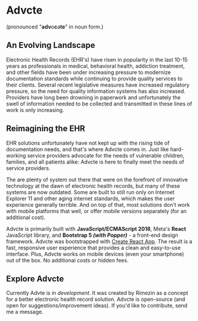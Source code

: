# Advcte

(pronounced "**adv**o**c**a**te**" in noun form.)

## An Evolving Landscape

Electronic Health Records (EHR's) have risen in popularity in the last 10-15 years as professionals in medical, behavioral health, addiction treatment, and other fields have been under increasing pressure to modernize documentation standards while continuing to provide quality services to their clients. Several recent legislative measures have increased regulatory pressure, so the need for quality information systems has also increased. Providers have long been drowning in paperwork and unfortunately the swell of information needed to be collected and transmitted in these lines of work is only increasing.

## Reimagining the EHR

EHR solutions unfortunately have not kept up with the rising tide of documentation needs, and that's where Advcte comes in. Just like hard-working service providers advocate for the needs of vulnerable children, families, and all patients alike: Advcte is here to finally meet the needs of service providers.

The are plenty of system out there that were on the forefront of innovative technology at the dawn of electronic health records, but many of these systems are now outdated. Some are built to still run only on Internet Explorer 11 and other aging internet standards, which makes the user experience generally terrible. And on top of that, most solutions don't work with mobile platforms that well, or offer mobile versions separately (for an additional cost).

Advcte is primarily built with **JavaScript/ECMAScript 2018**, Meta's **React** JavaScript library, and **Bootstrap 5 _(with Popper)_** - a front-end design framework. Advcte was bootstrapped with [Create React App](https://github.com/facebook/create-react-app). The result is a fast, responsive user experience that provides a clean and easy-to-use interface. Plus, Advcte works on mobile devices (even your smartphone) out of the box. No additional costs or hidden fees.

## Explore Advcte

Currently Advte is in _development_. It was created by Rimezin as a concept for a better electronic health record solution. Advcte is open-source (and open for suggestions/improvement ideas). If you'd like to contribute, send me a message.
